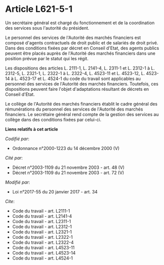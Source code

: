 # Article L621-5-1

Un secrétaire général est chargé du fonctionnement et de la coordination des services sous l'autorité du président.

Le personnel des services de l'Autorité des marchés financiers est composé d'agents contractuels de droit public et de
salariés de droit privé. Dans des conditions fixées par décret en Conseil d'Etat, des agents publics peuvent être placés
auprès de l'Autorité des marchés financiers dans une position prévue par le statut qui les régit. 

Les dispositions des articles L. 2111-1, L. 2141-4, L. 2311-1 et L. 2312-1 à L. 2312-5, L. 2321-1, L. 2322-1 à L. 2322-4, L.
4523-11 et L. 4523-12, L. 4523-14 à L. 4523-17 et L. 4524-1 du code du travail sont applicables au personnel des services de
l'Autorité des marchés financiers. Toutefois, ces dispositions peuvent faire l'objet d'adaptations résultant de décrets en
Conseil d'Etat. 

Le collège de l'Autorité des marchés financiers établit le cadre général des rémunérations du personnel des services de
l'Autorité des marchés financiers. Le secrétaire général rend compte de la gestion des services au collège dans des
conditions fixées par celui-ci.

**Liens relatifs à cet article**

_Codifié par_:

  - Ordonnance n°2000-1223 du 14 décembre 2000 (V)

_Cité par_:

  - Décret n°2003-1109 du 21 novembre 2003 - art. 48 (V)
  - Décret n°2003-1109 du 21 novembre 2003 - art. 72 (V)

_Modifié par_:

  - Loi n°2017-55 du 20 janvier 2017 - art. 34

_Cite_:

  - Code du travail - art. L2111-1
  - Code du travail - art. L2141-4
  - Code du travail - art. L2311-1
  - Code du travail - art. L2312-1
  - Code du travail - art. L2321-1
  - Code du travail - art. L2322-1
  - Code du travail - art. L2322-4
  - Code du travail - art. L4523-11
  - Code du travail - art. L4523-14
  - Code du travail - art. L4524-1
